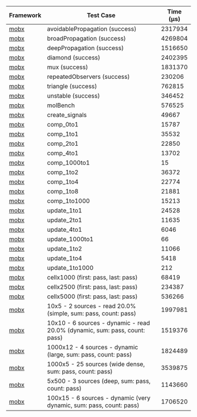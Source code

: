 | Framework | Test Case | Time (μs) |
| --- | --- | --- |
| [mobx](https://github.com/mobxjs/mobx.dart) | avoidablePropagation (success) | 2317934 |
| [mobx](https://github.com/mobxjs/mobx.dart) | broadPropagation (success) | 4269804 |
| [mobx](https://github.com/mobxjs/mobx.dart) | deepPropagation (success) | 1516650 |
| [mobx](https://github.com/mobxjs/mobx.dart) | diamond (success) | 2402395 |
| [mobx](https://github.com/mobxjs/mobx.dart) | mux (success) | 1831370 |
| [mobx](https://github.com/mobxjs/mobx.dart) | repeatedObservers (success) | 230206 |
| [mobx](https://github.com/mobxjs/mobx.dart) | triangle (success) | 762815 |
| [mobx](https://github.com/mobxjs/mobx.dart) | unstable (success) | 346452 |
| [mobx](https://github.com/mobxjs/mobx.dart) | molBench | 576525 |
| [mobx](https://github.com/mobxjs/mobx.dart) | create_signals | 49667 |
| [mobx](https://github.com/mobxjs/mobx.dart) | comp_0to1 | 15787 |
| [mobx](https://github.com/mobxjs/mobx.dart) | comp_1to1 | 35532 |
| [mobx](https://github.com/mobxjs/mobx.dart) | comp_2to1 | 22850 |
| [mobx](https://github.com/mobxjs/mobx.dart) | comp_4to1 | 13702 |
| [mobx](https://github.com/mobxjs/mobx.dart) | comp_1000to1 | 15 |
| [mobx](https://github.com/mobxjs/mobx.dart) | comp_1to2 | 36372 |
| [mobx](https://github.com/mobxjs/mobx.dart) | comp_1to4 | 22774 |
| [mobx](https://github.com/mobxjs/mobx.dart) | comp_1to8 | 21881 |
| [mobx](https://github.com/mobxjs/mobx.dart) | comp_1to1000 | 15213 |
| [mobx](https://github.com/mobxjs/mobx.dart) | update_1to1 | 24528 |
| [mobx](https://github.com/mobxjs/mobx.dart) | update_2to1 | 11635 |
| [mobx](https://github.com/mobxjs/mobx.dart) | update_4to1 | 6046 |
| [mobx](https://github.com/mobxjs/mobx.dart) | update_1000to1 | 66 |
| [mobx](https://github.com/mobxjs/mobx.dart) | update_1to2 | 11066 |
| [mobx](https://github.com/mobxjs/mobx.dart) | update_1to4 | 5418 |
| [mobx](https://github.com/mobxjs/mobx.dart) | update_1to1000 | 212 |
| [mobx](https://github.com/mobxjs/mobx.dart) | cellx1000 (first: pass, last: pass) | 68419 |
| [mobx](https://github.com/mobxjs/mobx.dart) | cellx2500 (first: pass, last: pass) | 234387 |
| [mobx](https://github.com/mobxjs/mobx.dart) | cellx5000 (first: pass, last: pass) | 536266 |
| [mobx](https://github.com/mobxjs/mobx.dart) | 10x5 - 2 sources - read 20.0% (simple, sum: pass, count: pass) | 1997981 |
| [mobx](https://github.com/mobxjs/mobx.dart) | 10x10 - 6 sources - dynamic - read 20.0% (dynamic, sum: pass, count: pass) | 1519376 |
| [mobx](https://github.com/mobxjs/mobx.dart) | 1000x12 - 4 sources - dynamic (large, sum: pass, count: pass) | 1824489 |
| [mobx](https://github.com/mobxjs/mobx.dart) | 1000x5 - 25 sources (wide dense, sum: pass, count: pass) | 3539875 |
| [mobx](https://github.com/mobxjs/mobx.dart) | 5x500 - 3 sources (deep, sum: pass, count: pass) | 1143660 |
| [mobx](https://github.com/mobxjs/mobx.dart) | 100x15 - 6 sources - dynamic (very dynamic, sum: pass, count: pass) | 1706520 |
